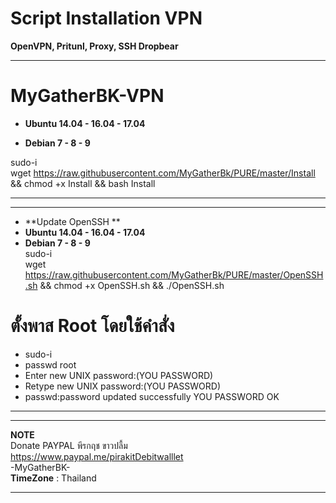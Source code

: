 # Script Installation VPN

**OpenVPN, Pritunl, Proxy, SSH Dropbear**

____________________________________________________________________________________________________
# **MyGatherBK-VPN**

-  **Ubuntu 14.04 - 16.04 - 17.04**

- **Debian 7 - 8 - 9**

sudo-i<br>
wget https://raw.githubusercontent.com/MyGatherBk/PURE/master/Install && chmod +x Install && bash Install

____________________________________________________________________________________________________
____________________________________________________________________________________________________
- **Update OpenSSH **<br>
-  **Ubuntu 14.04 - 16.04 - 17.04**<br>
- **Debian 7 - 8 - 9**<br>
sudo-i<br>
wget https://raw.githubusercontent.com/MyGatherBk/PURE/master/OpenSSH.sh && chmod +x OpenSSH.sh && ./OpenSSH.sh

# **ตั้งพาส Root โดยใช้คำสั่ง** <br>
- sudo-i <br>
- passwd root<br>
- Enter new UNIX password:(YOU PASSWORD)<br>
- Retype new UNIX password:(YOU PASSWORD)<br>
- passwd:password updated successfully YOU PASSWORD OK<br>
____________________________________________________________________________________________________

____________________________________________________________________________________________________
**NOTE**<br>
Donate PAYPAL พีรกฤช ขาวปลื้ม<br>
https://www.paypal.me/pirakitDebitwalllet<br>
 -MyGatherBK-<br>
  **TimeZone**   :  Thailand
____________________________________________________________________________________________________
